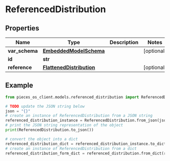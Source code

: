 # ReferencedDistribution



## Properties

Name | Type | Description | Notes
------------ | ------------- | ------------- | -------------
**var_schema** | [**EmbeddedModelSchema**](EmbeddedModelSchema) |  | [optional] 
**id** | **str** |  | 
**reference** | [**FlattenedDistribution**](FlattenedDistribution) |  | [optional] 

## Example

```python
from pieces_os_client.models.referenced_distribution import ReferencedDistribution

# TODO update the JSON string below
json = "{}"
# create an instance of ReferencedDistribution from a JSON string
referenced_distribution_instance = ReferencedDistribution.from_json(json)
# print the JSON string representation of the object
print(ReferencedDistribution.to_json())

# convert the object into a dict
referenced_distribution_dict = referenced_distribution_instance.to_dict()
# create an instance of ReferencedDistribution from a dict
referenced_distribution_form_dict = referenced_distribution.from_dict(referenced_distribution_dict)
```


